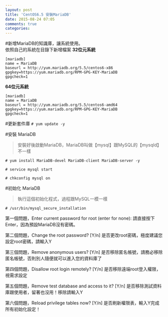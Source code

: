 ```yaml
---
layout: post
title: 'CentOS6.5 安裝MariaDB'
date: 2015-08-24 07:05
comments: true
categories: 
---
```

#新增MariaDB的知識庫，讓系統使用。  
依照自己的系統在目錄下新增檔案
**32位元系統**
```config /etc/yum.repos.d/mariadb.repo
[mariadb]
name = MariaDB
baseurl = http://yum.mariadb.org/5.5/centos6-x86
gpgkey=https://yum.mariadb.org/RPM-GPG-KEY-MariaDB
gpgcheck=1
```

**64位元系統**
```config /etc/yum.repos.d/mariadb.repo
[mariadb]
name = MariaDB
baseurl = http://yum.mariadb.org/5.5/centos6-amd64
gpgkey=https://yum.mariadb.org/RPM-GPG-KEY-MariaDB
gpgcheck=1
```

#更新套件庫
`# yum update -y`

#安裝 MariaDB
>安裝好後啟動MariaDB，MariaDB叫做【mysql】跟MySQL的【mysqld】不一樣

`# yum install MariaDB-devel MariaDB-client MariaDB-server -y`

`# service mysql start`

`# chkconfig mysql on`

#初始化 MariaDB
>執行這個初始化程式，過程跟MySQL一模一樣

`# /usr/bin/mysql_secure_installation`

第一個問題，Enter current password for root (enter for none):
請直接按下Enter，因為預設MariaDB沒有密碼。 

第二個問題，Change the root password? [Y/n]
是否更改root密碼，極度建議您設定root密碼，請輸入Y 

第三個問題，Remove anonymous users? [Y/n]
是否移除匿名帳號，請務必移除匿名帳號，否則別人隨便就可以進入您的資料庫了 

第四個問題，Disallow root login remotely? [Y/n]
是否移除遠端root登入權限，視需求設定 

第五個問題，Remove test database and access to it? [Y/n]
是否移除測試資料庫跟使用者，留著也沒用！移除請輸入Y 

第六個問題，Reload privilege tables now? [Y/n]
是否刷新權限表，輸入Y完成所有初始化設定！
